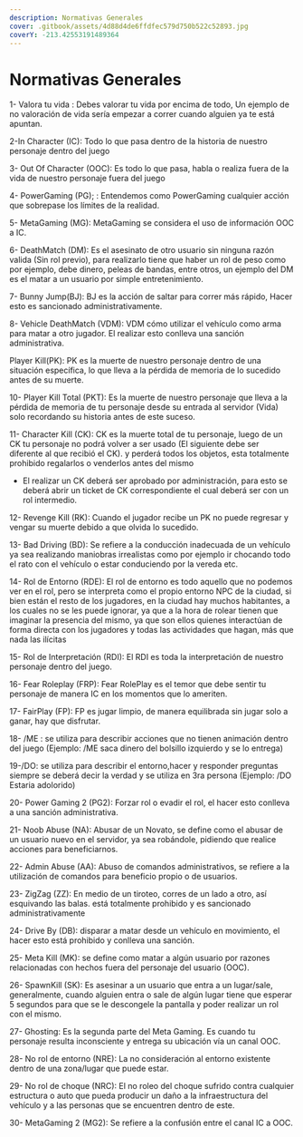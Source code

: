 ```yaml
---
description: Normativas Generales
cover: .gitbook/assets/4d88d4de6ffdfec579d750b522c52893.jpg
coverY: -213.42553191489364
---
```


# Normativas Generales

1- Valora tu vida : Debes valorar tu vida por encima de todo, Un ejemplo de no valoración de vida sería empezar a correr cuando alguien ya te está apuntan.

2-In Character (IC): Todo lo que pasa dentro de la historia de nuestro personaje dentro del juego

3- Out Of Character (OOC): Es todo lo que pasa, habla o realiza fuera de la vida de nuestro personaje fuera del juego&#x20;

4- PowerGaming (PG); : Entendemos como PowerGaming cualquier acción que sobrepase los límites de la realidad.

5- MetaGaming (MG): MetaGaming se considera el uso de información OOC a IC.&#x20;

6- DeathMatch (DM): Es el asesinato de otro usuario sin ninguna razón valida (Sin rol previo), para realizarlo tiene que haber un rol de peso como por ejemplo, debe dinero, peleas de bandas, entre otros, un ejemplo del DM es el matar a un usuario por simple entretenimiento.

7- Bunny Jump(BJ): BJ es la acción de saltar para correr más rápido, Hacer esto es sancionado administrativamente.&#x20;

8- Vehicle DeathMatch (VDM):  VDM cómo utilizar el vehículo como arma para matar a otro jugador. El realizar esto conlleva una sanción administrativa.&#x20;

Player Kill(PK): PK es la muerte de nuestro personaje dentro de una situación específica, lo que lleva a la pérdida de memoria de lo sucedido antes de su muerte.&#x20;

10- Player Kill Total (PKT): Es la muerte de nuestro personaje que lleva a la pérdida de memoria de tu personaje desde su entrada al servidor (Vida) solo recordando su historia antes de este suceso.&#x20;

11- Character Kill (CK): CK es la muerte total de tu personaje, luego de un CK tu personaje no podrá volver a ser usado (El siguiente debe ser diferente al que recibió el CK). y perderá todos los objetos, esta totalmente prohibido regalarlos o venderlos antes del mismo

* El realizar un CK deberá ser aprobado por administración, para esto se deberá abrir un ticket de CK correspondiente el cual deberá ser con un rol intermedio.

12- Revenge Kill (RK): Cuando el jugador recibe un PK no puede regresar y vengar su muerte debido a que olvida lo sucedido.&#x20;

13- Bad Driving (BD): Se refiere a la conducción inadecuada de un vehículo ya sea realizando maniobras irrealistas como por ejemplo ir chocando todo el rato con el vehículo o estar conduciendo por la vereda etc.

14- Rol de Entorno (RDE): El rol de entorno es todo aquello que no podemos ver en el rol, pero se interpreta como el propio entorno NPC de la ciudad, si bien están el resto de los jugadores, en la ciudad hay muchos habitantes, a los cuales no se les puede ignorar, ya que a la hora de rolear tienen que imaginar la presencia del mismo, ya que son ellos quienes interactúan de forma directa con los jugadores y todas las actividades que hagan, más que nada las ilícitas

15- Rol de Interpretación (RDI): El RDI es toda la interpretación de nuestro personaje dentro del juego.&#x20;

16- Fear Roleplay (FRP): Fear RolePlay es el temor que debe sentir tu personaje de manera IC en los momentos que lo ameriten.&#x20;

17- FairPlay (FP): FP es jugar limpio, de manera equilibrada sin jugar solo a ganar, hay que disfrutar.

18- /ME : se utiliza para describir acciones que no tienen animación dentro del juego (Ejemplo: /ME saca dinero del bolsillo izquierdo y se lo entrega)

19-/DO: se utiliza para describir el entorno,hacer y responder preguntas siempre se deberá decir la verdad y se utiliza en 3ra persona (Ejemplo: /DO Estaria adolorido)

20- Power Gaming 2 (PG2):  Forzar rol o evadir el rol, el hacer esto conlleva a una sanción administrativa.&#x20;

21- Noob Abuse (NA): Abusar de un Novato, se define como el abusar de un usuario nuevo en el servidor, ya sea robándole, pidiendo que realice acciones para beneficiarnos.

22- Admin Abuse (AA): Abuso de comandos administrativos, se refiere a la utilización de comandos para beneficio propio o de usuarios.&#x20;

23- ZigZag (ZZ): En medio de un tiroteo, corres de un lado a otro, así esquivando las balas. está totalmente prohibido y es sancionado administrativamente&#x20;

24- Drive By (DB): disparar a matar desde un vehículo en movimiento, el hacer esto está prohibido y conlleva una sanción.&#x20;

25- Meta Kill (MK): se define como matar a algún usuario por razones relacionadas con hechos fuera del personaje del usuario (OOC).

26- SpawnKill (SK): Es asesinar a un usuario que entra a un lugar/sale, generalmente, cuando alguien entra o sale de algún lugar tiene que esperar 5 segundos para que se le descongele la pantalla y poder realizar un rol con el mismo.&#x20;

27- Ghosting: Es la segunda parte del Meta Gaming. Es cuando tu personaje resulta inconsciente y entrega su ubicación vía un canal OOC.&#x20;

28- No rol de entorno (NRE): La no consideración al entorno existente dentro de una zona/lugar que puede estar.&#x20;

29- No rol de choque (NRC): El no roleo del choque sufrido contra cualquier estructura o auto que pueda producir un daño a la infraestructura del vehículo y a las personas que se encuentren dentro de este.

30- MetaGaming 2 (MG2): Se refiere a la confusión entre el canal IC a OOC.

